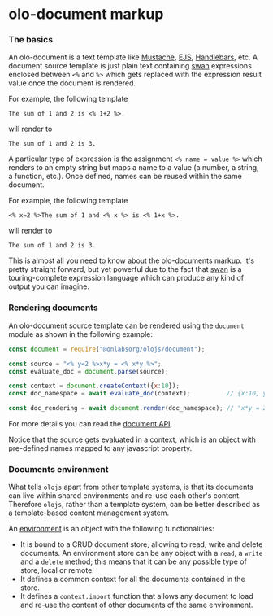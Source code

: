 # olo-document markup

### The basics
An olo-document is a text template like [Mustache](https://mustache.github.io/),
[EJS](https://ejs.co/), [Handlebars](https://handlebarsjs.com/), etc. A document
source template is just plain text containing [swan](./swan.md) expressions
enclosed between `<%` and `%>` which gets replaced with the expression result
value once the document is rendered.  

For example, the following template

```
The sum of 1 and 2 is <% 1+2 %>.
```

will render to

```
The sum of 1 and 2 is 3.
```

A particular type of expression is the assignment `<% name = value %>` which
renders to an empty string but maps a name to a value (a number, a string, a 
function, etc.). Once defined, names can be reused within the same document.

For example, the following template

```
<% x=2 %>The sum of 1 and <% x %> is <% 1+x %>.
```

will render to

```
The sum of 1 and 2 is 3.
```

This is almost all you need to know about the olo-documents markup. It's pretty
straight forward, but yet powerful due to the fact that [swan] is
a touring-complete expression language which can produce any kind of output you
can imagine.


### Rendering documents
An olo-document source template can be rendered using the `document` module as 
shown in the following example:

```js
const document = require("@onlabsorg/olojs/document");

const source = "<% y=2 %>x*y = <% x*y %>";
const evaluate_doc = document.parse(source);

const context = document.createContext({x:10});
const doc_namespace = await evaluate_doc(context);          // {x:10, y:2}

const doc_rendering = await document.render(doc_namespace); // "x*y = 20"
```

For more details you can read the [document API](./api/document.md).

Notice that the source gets evaluated in a context, which is an object with
pre-defined names mapped to any javascript property.


### Documents environment
What tells `olojs` apart from other template systems, is that its documents can
live within shared environments and re-use each other's content. Therefore 
`olojs`, rather than a template system, can be better described as a 
template-based content management system.

An [environment](./api/environment.md) is an object with the following
functionalities:

- It is bound to a CRUD document store, allowing to read, write and delete
  documents. An environment store can be any object with a `read`, a `write` and 
  a `delete` method; this means that it can be any possible type of store, local
  or remote.
- It defines a common context for all the documents contained in the store.
- It defines a `context.import` function that allows any document to load and
  re-use the content of other documents of the same environment.
  




[swan]: ./swan.md
